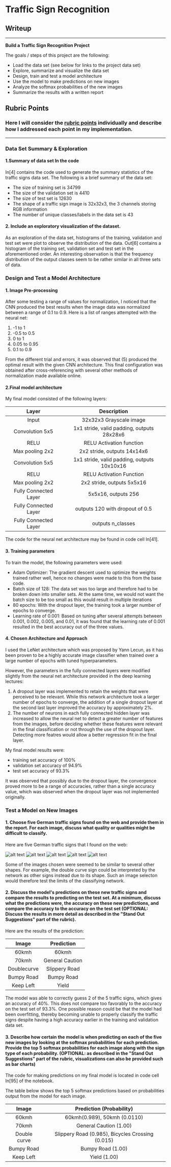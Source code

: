 # **Traffic Sign Recognition** 

## Writeup

---

**Build a Traffic Sign Recognition Project**

The goals / steps of this project are the following:
* Load the data set (see below for links to the project data set)
* Explore, summarize and visualize the data set
* Design, train and test a model architecture
* Use the model to make predictions on new images
* Analyze the softmax probabilities of the new images
* Summarize the results with a written report


[//]: # (Image References)

[image1]: ./examples/visualization.jpg "Visualization"
[image2]: ./examples/grayscale.jpg "Grayscaling"
[image3]: ./examples/random_noise.jpg "Random Noise"
[image4]: ./examples/3_60mph.jpg "Traffic Sign 1"
[image5]: ./examples/4_70mph.png "Traffic Sign 2"
[image6]: ./examples/21_doublecurve.png "Traffic Sign 3"
[image7]: ./examples/22_bumpy.png "Traffic Sign 4"
[image8]: ./examples/39_keepleft.png "Traffic Sign 5"

## Rubric Points
### Here I will consider the [rubric points](https://review.udacity.com/#!/rubrics/481/view) individually and describe how I addressed each point in my implementation.  

---
### Data Set Summary & Exploration

#### 1.Summary of data set In the code

In[4] contains the code used to generate the summary statistics of the traffic signs data set. The following is a brief summary of the data set: 

* The size of training set is 34799
* The size of the validation set is 4410
* The size of test set is 12630
* The shape of a traffic sign image is 32x32x3, the 3 channels storing RGB information
* The number of unique classes/labels in the data set is 43

#### 2. Include an exploratory visualization of the dataset.

As an exploration of the data set,  histograms of the training, validation and test set were plot to observe the distribution of the data. Out[6] contains a histogram of the training set, validation set and test set in the aforementioned order. An interesting observation is that the frequency distribution of the output classes seem to be rather similar in all three sets of data. 

### Design and Test a Model Architecture

#### 1. Image Pre-processing

After some testing a range of values for normalization, I noticed that the CNN produced the best results when the image data was normalized between a range of 0.1 to 0.9. Here is a list of ranges attempted with the neural net: 

1. -1 to 1 
2. -0.5 to 0.5 
3. 0 to 1 
4. 0.05 to 0.95 
5. 0.1 to 0.9 

From the different trial and errors, it was observed that (5) produced the optimal result with the given CNN architecture. This final configuration was obtained after cross-referencing with several other methods of normalization made available online. 


#### 2.Final model architecture

My final model consisted of the following layers:

| Layer         		|     Description	        	| 
|:---------------------:|:---------------------------------------------:| 
| Input         		| 32x32x3 Grayscale image  		|
| Convolution 5x5     	| 1x1 stride, valid padding, outputs 28x28x6  	| 
| RELU 			| RELU	Activation function			|
| Max pooling 2x2      	| 2x2 stride,  outputs 14x14x6			| 
| Convolution 5x5	| 1x1 stride, valid padding, outputs 10x10x16   |
| RELU    		| RELU Activation Function			|
| Max pooling 2x2	| 2x2 stride, outputs 5x5x16			|
| Fully Connected Layer | 5x5x16, outputs 256				|
| Fully Connected Layer | outputs 120 with dropout of 0.5		|
| Fully Connected Layer | outputs n_classes				|

The code for the neural net architecture may be found in code cell In[41].


#### 3. Training parameters

To train the model, the following parameters were used: 
* Adam Optimizer: The gradient descent used to optimize the weights trained rather well, hence no changes were made to this from the base code. 
* Batch size of 128: The data set was too large and therefore had to be broken down into smaller sets. At the same time, we would not want the batch size to be too small as this would result in multiple iterations 
* 80 epochs: With the dropout layer, the training took a larger number of epochs to converge.
* Learning rate of 0.001: Based on tuning after several attempts between 0.001, 0.002, 0.005, and 0.01, it was found that the learning rate of 0.001 resulted in the best accuracy out of the three values. 


#### 4. Chosen Architecture and Approach 

I used the LeNet architecture which was proposed by Yann Lecun, as it has been proven to be a highly accurate image classifier when trained over a large number of epochs with tuned hyperparameters. 

However, the parameters in the fully connected layers were modified slightly from the neural net architecture provided in the deep learning lectures: 

1. A dropout layer was implemented to retain the weights that were perceived to be relevant. While this network architecture took a larger number of epochs to converge, the addition of a single dropout layer at the second last layer improved the accuracy by approximately 2%. 
2. The number of neurons in each fully connected hidden layer was increased to allow the neural net to detect a greater number of features from the images, before deciding whether these features were relevant in the final classification or not through the use of the dropout layer. Detecting more featres would allow a better regression fit in the final layer. 

My final model results were:
* training set accuracy of 100%
* validation set accuracy of 94.9%
* test set accuracy of 93.3%

It was observed that possibly due to the dropout layer, the convergence proved more to be a range of accuracies, rather than a single accuracy value, which was observed when the dropout layer was not implemented originally. 

### Test a Model on New Images

#### 1. Choose five German traffic signs found on the web and provide them in the report. For each image, discuss what quality or qualities might be difficult to classify.

Here are five German traffic signs that I found on the web:

![alt text][image4] ![alt text][image5] ![alt text][image6] 
![alt text][image7] ![alt text][image8]

Some of the images chosen were seemed to be similar to several other shapes. For example, the double curve sign could be interpreted by the network as other signs instead due to its shape. Such an image selecton would therefore test the limits of the classifying network. 

#### 2. Discuss the model's predictions on these new traffic signs and compare the results to predicting on the test set. At a minimum, discuss what the predictions were, the accuracy on these new predictions, and compare the accuracy to the accuracy on the test set (OPTIONAL: Discuss the results in more detail as described in the "Stand Out Suggestions" part of the rubric).

Here are the results of the prediction:

| Image			|     Prediction		       		| 
|:---------------------:|:---------------------------------------------:| 
| 60kmh		      	| 60kmh						| 
| 70kmh     		| General Caution					|
| Doublecurve		| Slippery Road				|
| Bumpy Road	      	| Bumpy Road 					|
| Keep Left		| Yield 					|


The model was able to correctly guess 2 of the 5 traffic signs, which gives an accuracy of 40%. This does not compare too favorably to the accuracy on the test set of 93.3%. One possible reason could be that the model had been overfitting, thereby becoming unable to properly classify the traffic signs despite having a high accuracy earlier in the training and validation data set.  

#### 3. Describe how certain the model is when predicting on each of the five new images by looking at the softmax probabilities for each prediction. Provide the top 5 softmax probabilities for each image along with the sign type of each probability. (OPTIONAL: as described in the "Stand Out Suggestions" part of the rubric, visualizations can also be provided such as bar charts)

The code for making predictions on my final model is located in code cell In[95] of the notebook. 

The table below shows the top 5 softmax predictions based on probabilities output from the model for each image. 

|	Image      	|     Prediction (Probability)		| 
|:---------------------:|:-------------------------------------:| 
| 	60kmh  		|  60kmh(0.989), 50kmh (0.0110)				| 
| 	70kmh		| General Caution (1.00)		|
| Double curve 		| Slippery Road (0.985), Bicycles Crossing (0.015) | 	
|  Bumpy Road		| Bumpy Road (1.00)			|	
| Keep Left 		| Yield (1.00)	|



